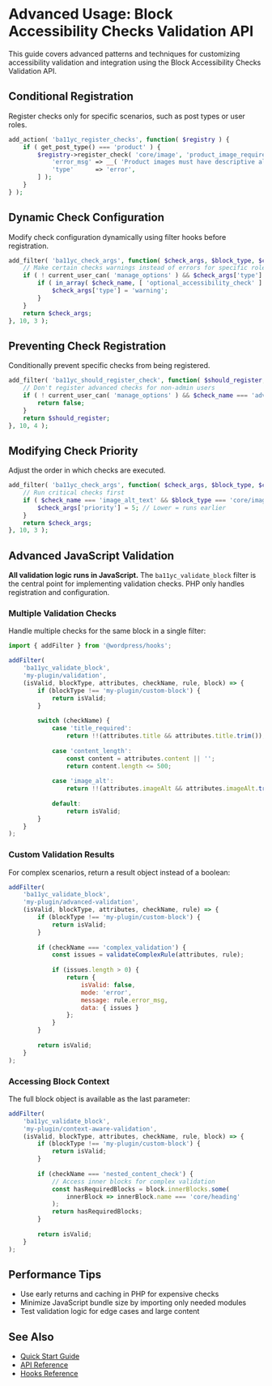 # Advanced Usage: Block Accessibility Checks Validation API

This guide covers advanced patterns and techniques for customizing accessibility validation and integration using the Block Accessibility Checks Validation API.

## Conditional Registration

Register checks only for specific scenarios, such as post types or user roles.

```php
add_action( 'ba11yc_register_checks', function( $registry ) {
    if ( get_post_type() === 'product' ) {
        $registry->register_check( 'core/image', 'product_image_requirements', [
            'error_msg' => __( 'Product images must have descriptive alt text.', 'my-plugin' ),
            'type'      => 'error',
        ] );
    }
} );
```

## Dynamic Check Configuration

Modify check configuration dynamically using filter hooks before registration.

```php
add_filter( 'ba11yc_check_args', function( $check_args, $block_type, $check_name ) {
    // Make certain checks warnings instead of errors for specific roles
    if ( ! current_user_can( 'manage_options' ) && $check_args['type'] === 'error' ) {
        if ( in_array( $check_name, [ 'optional_accessibility_check' ] ) ) {
            $check_args['type'] = 'warning';
        }
    }
    return $check_args;
}, 10, 3 );
```

## Preventing Check Registration

Conditionally prevent specific checks from being registered.

```php
add_filter( 'ba11yc_should_register_check', function( $should_register, $block_type, $check_name, $check_args ) {
    // Don't register advanced checks for non-admin users
    if ( ! current_user_can( 'manage_options' ) && $check_name === 'advanced_heading_check' ) {
        return false;
    }
    return $should_register;
}, 10, 4 );
```

## Modifying Check Priority

Adjust the order in which checks are executed.

```php
add_filter( 'ba11yc_check_args', function( $check_args, $block_type, $check_name ) {
    // Run critical checks first
    if ( $check_name === 'image_alt_text' && $block_type === 'core/image' ) {
        $check_args['priority'] = 5; // Lower = runs earlier
    }
    return $check_args;
}, 10, 3 );
```

## Advanced JavaScript Validation

**All validation logic runs in JavaScript.** The `ba11yc_validate_block` filter is the central point for implementing validation checks. PHP only handles registration and configuration.

### Multiple Validation Checks

Handle multiple checks for the same block in a single filter:

```javascript
import { addFilter } from '@wordpress/hooks';

addFilter(
    'ba11yc_validate_block',
    'my-plugin/validation',
    (isValid, blockType, attributes, checkName, rule, block) => {
        if (blockType !== 'my-plugin/custom-block') {
            return isValid;
        }
        
        switch (checkName) {
            case 'title_required':
                return !!(attributes.title && attributes.title.trim());
                
            case 'content_length':
                const content = attributes.content || '';
                return content.length <= 500;
                
            case 'image_alt':
                return !!(attributes.imageAlt && attributes.imageAlt.trim());
                
            default:
                return isValid;
        }
    }
);
```

### Custom Validation Results

For complex scenarios, return a result object instead of a boolean:

```javascript
addFilter(
    'ba11yc_validate_block',
    'my-plugin/advanced-validation',
    (isValid, blockType, attributes, checkName, rule) => {
        if (blockType !== 'my-plugin/custom-block') {
            return isValid;
        }
        
        if (checkName === 'complex_validation') {
            const issues = validateComplexRule(attributes, rule);
            
            if (issues.length > 0) {
                return {
                    isValid: false,
                    mode: 'error',
                    message: rule.error_msg,
                    data: { issues }
                };
            }
        }
        
        return isValid;
    }
);
```

### Accessing Block Context

The full block object is available as the last parameter:

```javascript
addFilter(
    'ba11yc_validate_block',
    'my-plugin/context-aware-validation',
    (isValid, blockType, attributes, checkName, rule, block) => {
        if (blockType !== 'my-plugin/custom-block') {
            return isValid;
        }
        
        if (checkName === 'nested_content_check') {
            // Access inner blocks for complex validation
            const hasRequiredBlocks = block.innerBlocks.some(
                innerBlock => innerBlock.name === 'core/heading'
            );
            return hasRequiredBlocks;
        }
        
        return isValid;
    }
);
```

## Performance Tips
- Use early returns and caching in PHP for expensive checks
- Minimize JavaScript bundle size by importing only needed modules
- Test validation logic for edge cases and large content

## See Also
- [Quick Start Guide](./quick-start.md)
- [API Reference](./api-reference.md)
- [Hooks Reference](./hooks.md)

